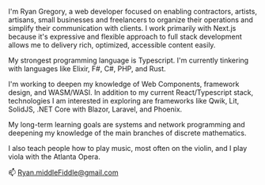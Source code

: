 I'm Ryan Gregory, a web developer focused on enabling contractors, artists, artisans, small businesses and freelancers to organize their operations and simplify their communication with clients.  I work primarily with Next.js because it's expressive and flexible approach to full stack development allows me to delivery rich, optimized, accessible content easily.

My strongest programming language is Typescript. I'm currently tinkering with languages like Elixir, F#, C#, PHP, and Rust. 

I'm working to deepen my knowledge of Web Components, framework design, and WASM/WASI.  In addition to my current React/Typescript stack, technologies I am interested in exploring are frameworks like Qwik, Lit, SolidJS, .NET Core with Blazor, Laravel, and Phoenix.  

My long-term learning goals are systems and network programming and deepening my knowledge of the main branches of discrete mathematics. 

I also teach people how to play music, most often on the violin, and I play viola with the Atlanta Opera.

📫 Ryan.middleFiddle@gmail.com
